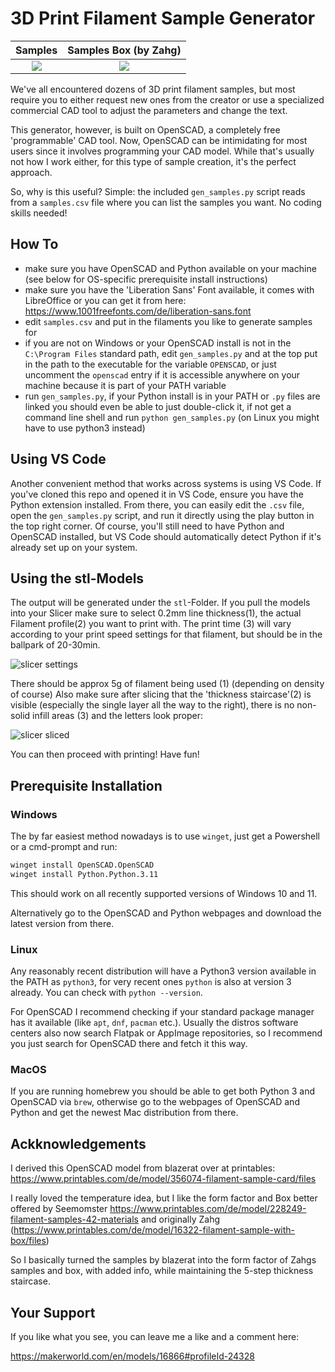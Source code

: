 # 3D Print Filament Sample Generator

|        Samples        |   Samples Box (by Zahg)   |
| :-------------------: | :-----------------------: |
| ![](docs/samples.png) | ![](docs/samples_box.png) |

We've all encountered dozens of 3D print filament samples, but most require you
to either request new ones from the creator or use a specialized commercial CAD
tool to adjust the parameters and change the text.

This generator, however, is built on OpenSCAD, a completely free 'programmable'
CAD tool. Now, OpenSCAD can be intimidating for most users since it involves
programming your CAD model. While that's usually not how I work either, for this
type of sample creation, it's the perfect approach.

So, why is this useful? Simple: the included `gen_samples.py` script reads from a
`samples.csv` file where you can list the samples you want. No coding skills
needed!

## How To

- make sure you have OpenSCAD and Python available on your machine (see below
  for OS-specific prerequisite install instructions)
- make sure you have the 'Liberation Sans' Font available, it comes with
  LibreOffice or you can get it from here:
  <https://www.1001freefonts.com/de/liberation-sans.font>
- edit `samples.csv` and put in the filaments you like to generate samples for
- if you are not on Windows or your OpenSCAD install is not in the `C:\Program
Files` standard path, edit `gen_samples.py` and at the top put in the path to
  the executable for the variable `OPENSCAD`, or just uncomment the `openscad`
  entry if it is accessible anywhere on your machine because it is part of your
  PATH variable
- run `gen_samples.py`, if your Python install is in your PATH or `.py` files
  are linked you should even be able to just double-click it, if not get a
  command line shell and run `python gen_samples.py` (on Linux you might have to
  use python3 instead)

## Using VS Code

Another convenient method that works across systems is using VS Code. If you've
cloned this repo and opened it in VS Code, ensure you have the Python extension
installed. From there, you can easily edit the `.csv` file, open the
`gen_samples.py` script, and run it directly using the play button in the top
right corner. Of course, you'll still need to have Python and OpenSCAD
installed, but VS Code should automatically detect Python if it's already set up
on your system.

## Using the stl-Models

The output will be generated under the `stl`-Folder.
If you pull the models into your Slicer make sure to select 0.2mm line
thickness(1), the actual Filament profile(2) you want to print with.
The print time (3) will vary according to your print speed settings for that
filament, but should be in the ballpark of 20-30min.

![slicer settings](docs/slicer_settings.png)

There should be approx 5g of filament being used (1) (depending on density of
course) Also make sure after slicing that the 'thickness staircase'(2) is visible
(especially the single layer all the way to the right), there is no non-solid
infill areas (3) and the letters look proper:

![slicer sliced](docs/slicer_sliced.png)

You can then proceed with printing! Have fun!

## Prerequisite Installation

### Windows

The by far easiest method nowadays is to use `winget`, just get a Powershell or
a cmd-prompt and run:

```sh
winget install OpenSCAD.OpenSCAD
winget install Python.Python.3.11
```

This should work on all recently supported versions of Windows 10 and 11.

Alternatively go to the OpenSCAD and Python webpages and download the latest
version from there.

### Linux

Any reasonably recent distribution will have a Python3 version available in the
PATH as `python3`, for very recent ones `python` is also at version 3 already.
You can check with `python --version`.

For OpenSCAD I recommend checking if your standard package manager has it
available (like `apt`, `dnf`, `pacman` etc.). Usually the distros software
centers also now search Flatpak or AppImage repositories, so I recommend you
just search for OpenSCAD there and fetch it this way.

### MacOS

If you are running homebrew you should be able to get both Python 3 and OpenSCAD
via `brew`, otherwise go to the webpages of OpenSCAD and Python and get the
newest Mac distribution from there.

## Ackknowledgements

I derived this OpenSCAD model from blazerat over at printables:
<https://www.printables.com/de/model/356074-filament-sample-card/files>

I really loved the temperature idea, but I like the form factor and Box better
offered by Seemomster
<https://www.printables.com/de/model/228249-filament-samples-42-materials> and
originally Zahg
(<https://www.printables.com/de/model/16322-filament-sample-with-box/files>)

So I basically turned the samples by blazerat into the form factor of Zahgs
samples and box, with added info, while maintaining the 5-step thickness
staircase.

## Your Support

If you like what you see, you can leave me a like and a comment here:

https://makerworld.com/en/models/16866#profileId-24328
